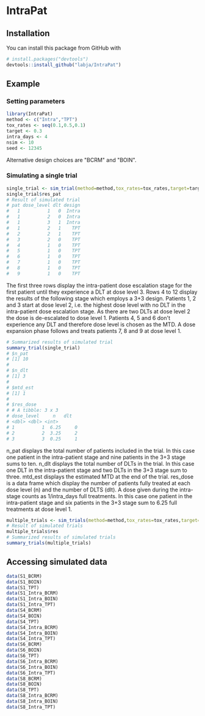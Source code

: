 # IntraPat

## Installation

You can install this package from GitHub with
``` r
# install.packages("devtools")
devtools::install_github("labja/IntraPat")
```

## Example

### Setting parameters 
``` r
library(IntraPat)
method <- c("Intra","TPT")
tox_rates <- seq(0.1,0.5,0.1)
target <- 0.3
intra_days <- 4
nsim <- 10
seed <- 12345
```
Alternative design choices are "BCRM" and "BOIN".
### Simulating a single trial
``` r
single_trial <- sim_trial(method=method,tox_rates=tox_rates,target=target,intra_days=intra_days,seed=seed)
single_trial$res_pat
# Result of simulated trial
# pat dose_level dlt design
#   1          1   0  Intra
#   1          2   0  Intra
#   1          3   1  Intra
#   1          2   1    TPT
#   2          2   1    TPT
#   3          2   0    TPT
#   4          1   0    TPT
#   5          1   0    TPT
#   6          1   0    TPT
#   7          1   0    TPT
#   8          1   0    TPT
#   9          1   0    TPT
```
The first three rows display the intra-patient dose escalation stage for the first patient until they experience a DLT at dose level 3. Rows 4 to 12 display the results of the following stage which employs a 3+3 design. Patients 1, 2 and 3 start at dose level 2, i.e. the highest dose level with no DLT in the intra-patient dose escalation stage. As there are two DLTs at dose level 2 the dose is de-escalated to dose level 1. Patients 4, 5 and 6 don't experience any DLT and therefore dose level is chosen as the MTD. A dose expansion phase follows and treats patients 7, 8 and 9 at dose level 1.
``` r
# Summarized results of simulated trial
summary_trial(single_trial)
# $n_pat
# [1] 10
# 
# $n_dlt
# [1] 3
# 
# $mtd_est
# [1] 1
# 
# $res_dose
# # A tibble: 3 x 3
# dose_level     n   dlt
# <dbl> <dbl> <int>
# 1          1  6.25     0
# 2          2  3.25     2
# 3          3  0.25     1
```
n_pat displays the total number of patients included in the trial. In this case one patient in the intra-patient stage and nine patients in the 3+3 stage sums to ten. n_dlt displays the total number of DLTs in the trial. In this case one DLT in the intra-patient stage and two DLTs in the 3+3 stage sum to three. mtd_est displays the estimated MTD at the end of the trial. res_dose is a data frame which display the number of patients fully treated at each dose level (n) and the number of DLTS (dlt). A dose given during the intra-stage counts as 1/intra_days full treatments. In this case one patient in the intra-patient stage and six patients in the 3+3 stage sum to 6.25 full treatments at dose level 1.

``` r
multiple_trials <- sim_trials(method=method,tox_rates=tox_rates,target=target,intra_days=intra_days,nsim=nsim,seed=seed)
# Result of simulated trials
multiple_trials$res
# Summarized results of simulated trials
summary_trials(multiple_trials)
```

## Accessing simulated data

``` r
data(S1_BCRM)
data(S1_BOIN)
data(S1_TPT)
data(S1_Intra_BCRM)
data(S1_Intra_BOIN)
data(S1_Intra_TPT)
data(S4_BCRM)
data(S4_BOIN)
data(S4_TPT)
data(S4_Intra_BCRM)
data(S4_Intra_BOIN)
data(S4_Intra_TPT)
data(S6_BCRM)
data(S6_BOIN)
data(S6_TPT)
data(S6_Intra_BCRM)
data(S6_Intra_BOIN)
data(S6_Intra_TPT)
data(S8_BCRM)
data(S8_BOIN)
data(S8_TPT)
data(S8_Intra_BCRM)
data(S8_Intra_BOIN)
data(S8_Intra_TPT)
```

